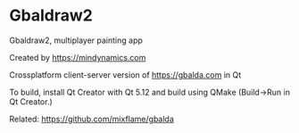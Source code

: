 # Gbaldraw2

Gbaldraw2, multiplayer painting app

Created by https://mindynamics.com

Crossplatform client-server version of https://gbalda.com in Qt

To build, install Qt Creator with Qt 5.12 and build using QMake (Build->Run in Qt Creator.)

Related: https://github.com/mixflame/gbalda
